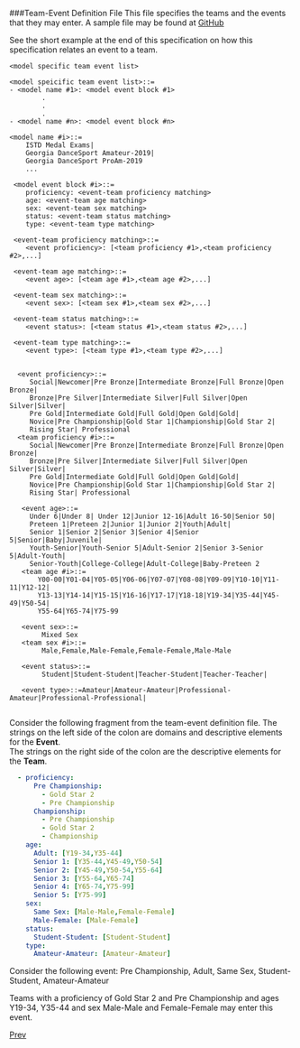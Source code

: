 ###Team-Event Definition File
This file specifies the teams and the events that they may enter.  A sample file may be
found at [GitHub](../tests/Common/setup-08-event-team.yml)

See the short example at the end of this specification on how this specification relates
an event to a team.

```
<model specific team event list>

<model speicific team event list>::=
- <model name #1>: <model event block #1>
        .
        .
        .
- <model name #n>: <model event block #n>

<model name #i>::=
    ISTD Medal Exams|
    Georgia DanceSport Amateur-2019|
    Georgia DanceSport ProAm-2019
    ...
    
 <model event block #i>::=
    proficiency: <event-team proficiency matching>
    age: <event-team age matching>
    sex: <event-team sex matching>
    status: <event-team status matching>
    type: <event-team type matching>

 <event-team proficiency matching>::=
    <event proficiency>: [<team proficiency #1>,<team proficiency #2>,...]
    
 <event-team age matching>::=
    <event age>: [<team age #1>,<team age #2>,...]   
    
 <event-team sex matching>::=
    <event sex>: [<team sex #1>,<team sex #2>,...]
    
 <event-team status matching>::=
    <event status>: [<team status #1>,<team status #2>,...]
    
 <event-team type matching>::=
    <event type>: [<team type #1>,<team type #2>,...]
    
    
  <event proficiency>::=
     Social|Newcomer|Pre Bronze|Intermediate Bronze|Full Bronze|Open Bronze|
     Bronze|Pre Silver|Intermediate Silver|Full Silver|Open Silver|Silver|
     Pre Gold|Intermediate Gold|Full Gold|Open Gold|Gold|
     Novice|Pre Championship|Gold Star 1|Championship|Gold Star 2|
     Rising Star| Professional
  <team proficiency #i>::=
     Social|Newcomer|Pre Bronze|Intermediate Bronze|Full Bronze|Open Bronze|
     Bronze|Pre Silver|Intermediate Silver|Full Silver|Open Silver|Silver|
     Pre Gold|Intermediate Gold|Full Gold|Open Gold|Gold|
     Novice|Pre Championship|Gold Star 1|Championship|Gold Star 2|
     Rising Star| Professional
     
   <event age>::=
     Under 6|Under 8| Under 12|Junior 12-16|Adult 16-50|Senior 50|
     Preteen 1|Preteen 2|Junior 1|Junior 2|Youth|Adult|
     Senior 1|Senior 2|Senior 3|Senior 4|Senior 5|Senior|Baby|Juvenile|
     Youth-Senior|Youth-Senior 5|Adult-Senior 2|Senior 3-Senior 5|Adult-Youth|
     Senior-Youth|College-College|Adult-College|Baby-Preteen 2
   <team age #i>::=
       Y00-00|Y01-04|Y05-05|Y06-06|Y07-07|Y08-08|Y09-09|Y10-10|Y11-11|Y12-12|
       Y13-13|Y14-14|Y15-15|Y16-16|Y17-17|Y18-18|Y19-34|Y35-44|Y45-49|Y50-54|
       Y55-64|Y65-74|Y75-99      
         
   <event sex>::=
        Mixed Sex
   <team sex #i>::=
        Male,Female,Male-Female,Female-Female,Male-Male
        
   <event status>::=
        Student|Student-Student|Teacher-Student|Teacher-Teacher|
        
   <event type>::=Amateur|Amateur-Amateur|Professional-Amateur|Professional-Professional|
                           
```

Consider the following fragment from the team-event definition file.  The strings
on the left side of the colon are domains and descriptive elements for the **Event**.  
The strings on the right side of the colon are the descriptive elements for the **Team**. 

```yaml
  - proficiency:
      Pre Championship:
        - Gold Star 2
        - Pre Championship
      Championship:
        - Pre Championship
        - Gold Star 2
        - Championship
    age:
      Adult: [Y19-34,Y35-44]
      Senior 1: [Y35-44,Y45-49,Y50-54]
      Senior 2: [Y45-49,Y50-54,Y55-64]
      Senior 3: [Y55-64,Y65-74]
      Senior 4: [Y65-74,Y75-99]
      Senior 5: [Y75-99]
    sex:
      Same Sex: [Male-Male,Female-Female]
      Male-Female: [Male-Female]
    status:
      Student-Student: [Student-Student]
    type:
      Amateur-Amateur: [Amateur-Amateur]

```
Consider the following event:
Pre Championship, Adult, Same Sex, Student-Student, Amateur-Amateur

Teams with a proficiency of Gold Star 2 and Pre Championship and ages Y19-34, Y35-44
and sex Male-Male and Female-Female may enter this event.

[Prev](./doc06-event.md)